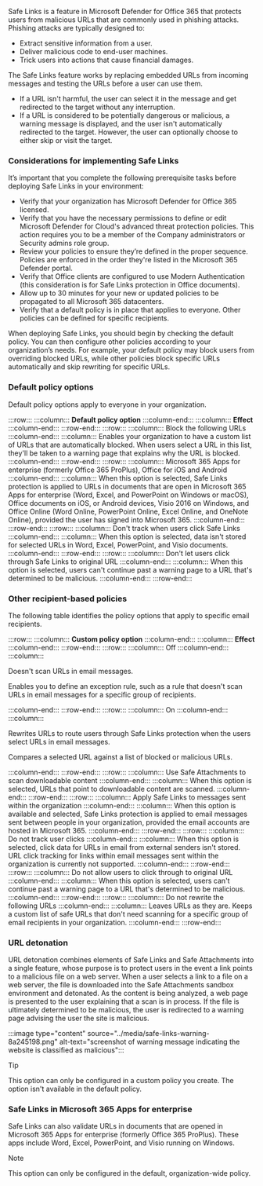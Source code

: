 Safe Links is a feature in Microsoft Defender for Office 365 that protects users from malicious URLs that are commonly used in phishing attacks. Phishing attacks are typically designed to:

 -  Extract sensitive information from a user.
 -  Deliver malicious code to end-user machines.
 -  Trick users into actions that cause financial damages.

The Safe Links feature works by replacing embedded URLs from incoming messages and testing the URLs before a user can use them.

 -  If a URL isn't harmful, the user can select it in the message and get redirected to the target without any interruption.
 -  If a URL is considered to be potentially dangerous or malicious, a warning message is displayed, and the user isn't automatically redirected to the target. However, the user can optionally choose to either skip or visit the target.

### Considerations for implementing Safe Links

It’s important that you complete the following prerequisite tasks before deploying Safe Links in your environment:

 -  Verify that your organization has Microsoft Defender for Office 365 licensed.
 -  Verify that you have the necessary permissions to define or edit Microsoft Defender for Cloud's advanced threat protection policies. This action requires you to be a member of the Company administrators or Security admins role group.
 -  Review your policies to ensure they’re defined in the proper sequence. Policies are enforced in the order they're listed in the Microsoft 365 Defender portal.
 -  Verify that Office clients are configured to use Modern Authentication (this consideration is for Safe Links protection in Office documents).
 -  Allow up to 30 minutes for your new or updated policies to be propagated to all Microsoft 365 datacenters.
 -  Verify that a default policy is in place that applies to everyone. Other policies can be defined for specific recipients.

When deploying Safe Links, you should begin by checking the default policy. You can then configure other policies according to your organization’s needs. For example, your default policy may block users from overriding blocked URLs, while other policies block specific URLs automatically and skip rewriting for specific URLs.

### Default policy options

Default policy options apply to everyone in your organization.

:::row:::
  :::column:::
    **Default policy option**
  :::column-end:::
  :::column:::
    **Effect**
  :::column-end:::
:::row-end:::
:::row:::
  :::column:::
    Block the following URLs
  :::column-end:::
  :::column:::
    Enables your organization to have a custom list of URLs that are automatically blocked. When users select a URL in this list, they'll be taken to a warning page that explains why the URL is blocked.
  :::column-end:::
:::row-end:::
:::row:::
  :::column:::
    Microsoft 365 Apps for enterprise (formerly Office 365 ProPlus), Office for iOS and Android
  :::column-end:::
  :::column:::
    When this option is selected, Safe Links protection is applied to URLs in documents that are open in Microsoft 365 Apps for enterprise (Word, Excel, and PowerPoint on Windows or macOS), Office documents on iOS, or Android devices, Visio 2016 on Windows, and Office Online (Word Online, PowerPoint Online, Excel Online, and OneNote Online), provided the user has signed into Microsoft 365.
  :::column-end:::
:::row-end:::
:::row:::
  :::column:::
    Don't track when users click Safe Links
  :::column-end:::
  :::column:::
    When this option is selected, data isn't stored for selected URLs in Word, Excel, PowerPoint, and Visio documents.
  :::column-end:::
:::row-end:::
:::row:::
  :::column:::
    Don't let users click through Safe Links to original URL
  :::column-end:::
  :::column:::
    When this option is selected, users can't continue past a warning page to a URL that's determined to be malicious.
  :::column-end:::
:::row-end:::


### Other recipient-based policies

The following table identifies the policy options that apply to specific email recipients.

:::row:::
  :::column:::
    **Custom policy option**
  :::column-end:::
  :::column:::
    **Effect**
  :::column-end:::
:::row-end:::
:::row:::
  :::column:::
    Off
  :::column-end:::
  :::column:::
    

Doesn't scan URLs in email messages.


Enables you to define an exception rule, such as a rule that doesn't scan URLs in email messages for a specific group of recipients.


  :::column-end:::
:::row-end:::
:::row:::
  :::column:::
    On
  :::column-end:::
  :::column:::
    

Rewrites URLs to route users through Safe Links protection when the users select URLs in email messages.


Compares a selected URL against a list of blocked or malicious URLs.


  :::column-end:::
:::row-end:::
:::row:::
  :::column:::
    Use Safe Attachments to scan downloadable content
  :::column-end:::
  :::column:::
    When this option is selected, URLs that point to downloadable content are scanned.
  :::column-end:::
:::row-end:::
:::row:::
  :::column:::
    Apply Safe Links to messages sent within the organization
  :::column-end:::
  :::column:::
    When this option is available and selected, Safe Links protection is applied to email messages sent between people in your organization, provided the email accounts are hosted in Microsoft 365.
  :::column-end:::
:::row-end:::
:::row:::
  :::column:::
    Do not track user clicks
  :::column-end:::
  :::column:::
    When this option is selected, click data for URLs in email from external senders isn't stored. URL click tracking for links within email messages sent within the organization is currently not supported.
  :::column-end:::
:::row-end:::
:::row:::
  :::column:::
    Do not allow users to click through to original URL
  :::column-end:::
  :::column:::
    When this option is selected, users can't continue past a warning page to a URL that's determined to be malicious.
  :::column-end:::
:::row-end:::
:::row:::
  :::column:::
    Do not rewrite the following URLs
  :::column-end:::
  :::column:::
    Leaves URLs as they are. Keeps a custom list of safe URLs that don't need scanning for a specific group of email recipients in your organization.
  :::column-end:::
:::row-end:::


### URL detonation

URL detonation combines elements of Safe Links and Safe Attachments into a single feature, whose purpose is to protect users in the event a link points to a malicious file on a web server. When a user selects a link to a file on a web server, the file is downloaded into the Safe Attachments sandbox environment and detonated. As the content is being analyzed, a web page is presented to the user explaining that a scan is in process. If the file is ultimately determined to be malicious, the user is redirected to a warning page advising the user the site is malicious.

:::image type="content" source="../media/safe-links-warning-8a245198.png" alt-text="screenshot of warning message indicating the website is classified as malicious":::


> [!TIP]
> This option can only be configured in a custom policy you create. The option isn't available in the default policy.

### Safe Links in Microsoft 365 Apps for enterprise

Safe Links can also validate URLs in documents that are opened in Microsoft 365 Apps for enterprise (formerly Office 365 ProPlus). These apps include Word, Excel, PowerPoint, and Visio running on Windows.

> [!NOTE]
> This option can only be configured in the default, organization-wide policy.
